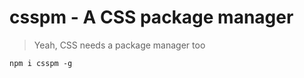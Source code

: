 csspm - A CSS package manager
=============================

> Yeah, CSS needs a package manager too

```
npm i csspm -g
```
